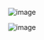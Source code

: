 
![image](https://user-images.githubusercontent.com/78147880/185633519-4dad3966-0279-4306-a9e7-771d828c88ec.png)

![image](https://user-images.githubusercontent.com/78147880/187067449-9ff281ee-6c11-4b3b-9603-4b50d77f0f65.png)

